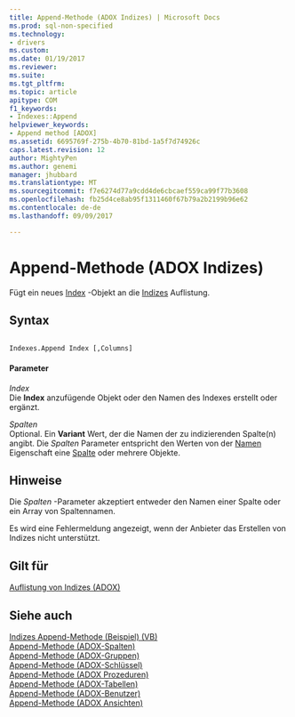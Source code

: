 ```yaml
---
title: Append-Methode (ADOX Indizes) | Microsoft Docs
ms.prod: sql-non-specified
ms.technology:
- drivers
ms.custom: 
ms.date: 01/19/2017
ms.reviewer: 
ms.suite: 
ms.tgt_pltfrm: 
ms.topic: article
apitype: COM
f1_keywords:
- Indexes::Append
helpviewer_keywords:
- Append method [ADOX]
ms.assetid: 6695769f-275b-4b70-81bd-1a5f7d74926c
caps.latest.revision: 12
author: MightyPen
ms.author: genemi
manager: jhubbard
ms.translationtype: MT
ms.sourcegitcommit: f7e6274d77a9cdd4de6cbcaef559ca99f77b3608
ms.openlocfilehash: fb25d4ce8ab95f1311460f67b79a2b2199b96e62
ms.contentlocale: de-de
ms.lasthandoff: 09/09/2017

---
```

# <a name="append-method-adox-indexes"></a>Append-Methode (ADOX Indizes)
Fügt ein neues [Index](../../../ado/reference/adox-api/index-object-adox.md) -Objekt an die [Indizes](../../../ado/reference/adox-api/indexes-collection-adox.md) Auflistung.  
  
## <a name="syntax"></a>Syntax  
  
```  
  
Indexes.Append Index [,Columns]  
```  
  
#### <a name="parameters"></a>Parameter  
 *Index*  
 Die **Index** anzufügende Objekt oder den Namen des Indexes erstellt oder ergänzt.  
  
 *Spalten*  
 Optional. Ein **Variant** Wert, der die Namen der zu indizierenden Spalte(n) angibt. Die *Spalten* Parameter entspricht den Werten von der [Namen](../../../ado/reference/adox-api/name-property-adox.md) Eigenschaft eine [Spalte](../../../ado/reference/adox-api/column-object-adox.md) oder mehrere Objekte.  
  
## <a name="remarks"></a>Hinweise  
 Die *Spalten* -Parameter akzeptiert entweder den Namen einer Spalte oder ein Array von Spaltennamen.  
  
 Es wird eine Fehlermeldung angezeigt, wenn der Anbieter das Erstellen von Indizes nicht unterstützt.  
  
## <a name="applies-to"></a>Gilt für  
 [Auflistung von Indizes (ADOX)](../../../ado/reference/adox-api/indexes-collection-adox.md)  
  
## <a name="see-also"></a>Siehe auch  
 [Indizes Append-Methode (Beispiel) (VB)](../../../ado/reference/adox-api/indexes-append-method-example-vb.md)   
 [Append-Methode (ADOX-Spalten)](../../../ado/reference/adox-api/append-method-adox-columns.md)   
 [Append-Methode (ADOX-Gruppen)](../../../ado/reference/adox-api/append-method-adox-groups.md)   
 [Append-Methode (ADOX-Schlüssel)](../../../ado/reference/adox-api/append-method-adox-keys.md)   
 [Append-Methode (ADOX Prozeduren)](../../../ado/reference/adox-api/append-method-adox-procedures.md)   
 [Append-Methode (ADOX-Tabellen)](../../../ado/reference/adox-api/append-method-adox-tables.md)   
 [Append-Methode (ADOX-Benutzer)](../../../ado/reference/adox-api/append-method-adox-users.md)   
 [Append-Methode (ADOX Ansichten)](../../../ado/reference/adox-api/append-method-adox-views.md)
